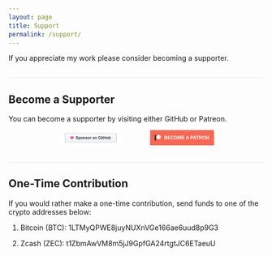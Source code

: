```yaml
---
layout: page
title: Support
permalink: /support/
---
```


<style type="text/css" media="screen">
  hr {
    margin: 30px auto 10px;
    height: 1px;
    background: #e8e8e8;
    border: none;
  }
  img {
    width: 25%;
    margin: auto 5%;
  }
</style>

If you appreciate my work please consider becoming a supporter.

---

## Become a Supporter

You can become a supporter by visiting either GitHub or Patreon.

<p align="center">
  <a href="https://github.com/sponsors/raugfer"><img alt="GitHub Sponsors" src="/assets/images/github-sponsors-badge.svg"></a>
  <a href="https://www.patreon.com/raugfer"><img alt="Patreon" src="/assets/images/patreon-badge.svg"></a>
</p>

---

## One-Time Contribution

If you would rather make a one-time contribution, send funds to one of the
crypto addresses below:

1. Bitcoin (BTC): 1LTMyQPWE8juyNUXnVGe166ae6uud8p9G3

2. Zcash (ZEC): t1ZbmAwVM8m5jJ9GpfGA24rtgtJC6ETaeuU

<!--
---

## Thank You!

I am grateful to the following individuals and organizations for their
recurring support which enables me to build free and open source software
for the benefit of all.

### Sponsors

### Supporters
-->

